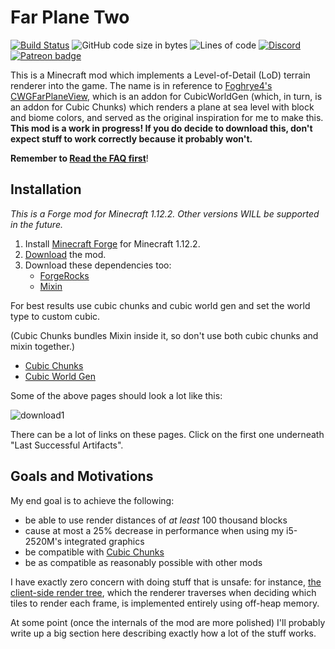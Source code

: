 # Far Plane Two
[![Build Status](https://jenkins.daporkchop.net/job/PorkStudios/job/FarPlaneTwo/job/master/badge/icon)](https://jenkins.daporkchop.net/job/PorkStudios/job/FarPlaneTwo/)
![GitHub code size in bytes](https://img.shields.io/github/languages/code-size/PorkStudios/FarPlaneTwo)
![Lines of code](https://img.shields.io/tokei/lines/github/PorkStudios/FarPlaneTwo)
[![Discord](https://img.shields.io/discord/428813657816956929?color=7289DA&label=discord)](https://discord.gg/FrBHHCk)
[![Patreon badge](https://img.shields.io/badge/dynamic/json?color=e64413&label=patreon&query=data.attributes.patron_count&suffix=%20patrons&url=https%3A%2F%2Fwww.patreon.com%2Fapi%2Fcampaigns%2F727078)](https://www.patreon.com/DaPorkchop_)

This is a Minecraft mod which implements a Level-of-Detail (LoD) terrain renderer into the game.
The name is in reference to [Foghrye4's CWGFarPlaneView](https://www.curseforge.com/minecraft/mc-mods/cwg-far-plane-view), which is an addon for CubicWorldGen (which, in turn, is an addon for Cubic Chunks) which renders a plane at sea level with block and biome colors, and served as the original inspiration for me to make this.
**This mod is a work in progress! If you do decide to download this, don't expect stuff to work correctly because it probably won't.**

**Remember to [Read the FAQ first](https://github.com/PorkStudios/FarPlaneTwo/wiki/FAQ)**!

## Installation
*This is a Forge mod for Minecraft 1.12.2. Other versions WILL be supported in the future.*
1) Install [Minecraft Forge](https://files.minecraftforge.net/net/minecraftforge/forge/index_1.12.2.html) for Minecraft 1.12.2.
2) [Download](https://jenkins.daporkchop.net/job/PorkStudios/job/FarPlaneTwo/job/master/) the mod.
3) Download these dependencies too:
   - [ForgeRocks](https://www.curseforge.com/minecraft/mc-mods/forgerocks)
   - [Mixin](https://www.curseforge.com/minecraft/mc-mods/mixin-0-7-0-8-compatibility)

For best results use cubic chunks and cubic world gen and set the world type to custom cubic.

(Cubic Chunks bundles Mixin inside it, so don't use both cubic chunks and mixin together.)
   - [Cubic Chunks](https://jenkins.daporkchop.net/job/OpenCubicChunks/job/CubicChunks/)
   - [Cubic World Gen](https://jenkins.daporkchop.net/job/OpenCubicChunks/job/CubicWorldGen/)

Some of the above pages should look a lot like this:

![download1](https://user-images.githubusercontent.com/25571687/119328744-49aa7e00-bc39-11eb-827f-f44611c8ae4e.png)

There can be a lot of links on these pages. Click on the first one underneath "Last Successful Artifacts".


## Goals and Motivations

My end goal is to achieve the following:

- be able to use render distances of *at least* 100 thousand blocks
- cause at most a 25% decrease in performance when using my i5-2520M's integrated graphics
- be compatible with [Cubic Chunks](https://github.com/OpenCubicChunks/CubicChunks)
- be as compatible as reasonably possible with other mods

I have exactly zero concern with doing stuff that is unsafe: for instance, [the client-side render tree](https://github.com/PorkStudios/FarPlaneTwo/blob/master/src/main/java/net/daporkchop/fp2/mode/common/client/FarRenderTree.java), which the renderer traverses when deciding which tiles to render each frame, is implemented entirely using off-heap memory.

At some point (once the internals of the mod are more polished) I'll probably write up a big section here describing exactly how a lot of the stuff works.
